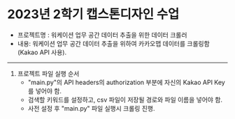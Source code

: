 2023년 2학기 캡스톤디자인 수업
=============

* 프로젝트명 : 워케이션 업무 공간 데이터 추출을 위한 데이터 크롤러
* 내용: 워케이션 업무 공간 데이터 추출을 위하여 카카오맵 데이터를 크롤링함(Kakao API 사용).

--------------

1. 프로젝트 파일 실행 순서
    * "main.py"의 API headers의 authorization 부분에 자신의 Kakao API Key를 넣어야 함.
    * 검색할 키워드를 설정하고, csv 파일이 저장될 경로와 파일 이름을 넣어야 함.
    * 사전 설정 후 "main.py" 파일 실행시 크롤링 진행.